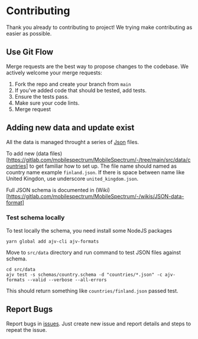 # Contributing

Thank you already to contributing to project! We trying make contributing as easier as possible. 

## Use Git Flow

Merge requests are the best way to propose changes to the codebase. We actively welcome your merge requests:

1. Fork the repo and create your branch from `main`
2. If you've added code that should be tested, add tests.
3. Ensure the tests pass. 
4. Make sure your code lints. 
6. Merge request

## Adding new data and update exist

All the data is managed throught a series of [Json](https://www.json.org/json-en.html) files. 

To add new (data files)[https://gitlab.com/mobilespectrum/MobileSpectrum/-/tree/main/src/data/countries] to get familiar how to set up. The file name should named as country name example `finland.json`. If there is space between name like United Kingdon, use underscore `united_kingdom.json`.

Full JSON schema is documented in (Wiki)[https://gitlab.com/mobilespectrum/MobileSpectrum/-/wikis/JSON-data-format]

### Test schema locally

To test locally the schema, you need install some NodeJS packages

```
yarn global add ajv-cli ajv-formats
```

Move to `src/data` directory and run command to test JSON files against schema. 

```
cd src/data
ajv test -s schemas/country.schema -d "countries/*.json" -c ajv-formats --valid --verbose --all-errors
```

This should return something like `countries/finland.json` passed test.

## Report Bugs

Report bugs in [issues](https://gitlab.com/mobilespectrum/MobileSpectrum/-/issues). Just create new issue and report details and steps to repeat the issue.